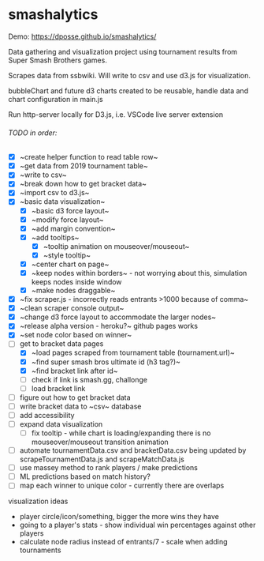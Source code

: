 # smashalytics

Demo: https://dposse.github.io/smashalytics/

Data gathering and visualization project using tournament results from Super Smash Brothers games.

Scrapes data from ssbwiki. Will write to csv and use d3.js for visualization.

bubbleChart and future d3 charts created to be reusable, handle data and chart configuration in main.js

Run http-server locally for D3.js, i.e. VSCode live server extension

###### TODO in order:

   - [x] ~create helper function to read table row~
   - [x] ~get data from 2019 tournament table~
   - [x] ~write to csv~
   - [x] ~break down how to get bracket data~
   - [x] ~import csv to d3.js~
   - [X] ~basic data visualization~
     - [X] ~basic d3 force layout~
     - [X] ~modify force layout~
     - [X] ~add margin convention~
     - [X] ~add tooltips~
       - [X] ~tooltip animation on mouseover/mouseout~
       - [X] ~style tooltip~
     - [X] ~center chart on page~
     - [X] ~keep nodes within borders~ - not worrying about this, simulation keeps nodes inside window
     - [X] ~make nodes draggable~
   - [X] ~fix scraper.js - incorrectly reads entrants >1000 because of comma~
   - [X] ~clean scraper console output~
   - [X] ~change d3 force layout to accommodate the larger nodes~
   - [X] ~release alpha version - heroku?~ github pages works
   - [X] ~set node color based on winner~
   - [ ] get to bracket data pages
     - [X] ~load pages scraped from tournament table (tournament.url)~
     - [X] ~find super smash bros ultimate id (h3 tag?)~
     - [X] ~find bracket link after id~
     - [ ] check if link is smash.gg, challonge
     - [ ] load bracket link
   - [ ] figure out how to get bracket data
   - [ ] write bracket data to ~csv~ database
   - [ ] add accessibility
   - [ ] expand data visualization
     - [ ] fix tooltip - while chart is loading/expanding there is no mouseover/mouseout transition animation
   - [ ] automate tournamentData.csv and bracketData.csv being updated by scrapeTournamentData.js and scrapeMatchData.js
   - [ ] use massey method to rank players / make predictions
   - [ ] ML predictions based on match history?
   - [ ] map each winner to unique color - currently there are overlaps

   visualization ideas  
   - player circle/icon/something, bigger the more wins they have  
   - going to a player's stats - show individual win percentages against other players  
   - calculate node radius instead of entrants/7 - scale when adding tournaments